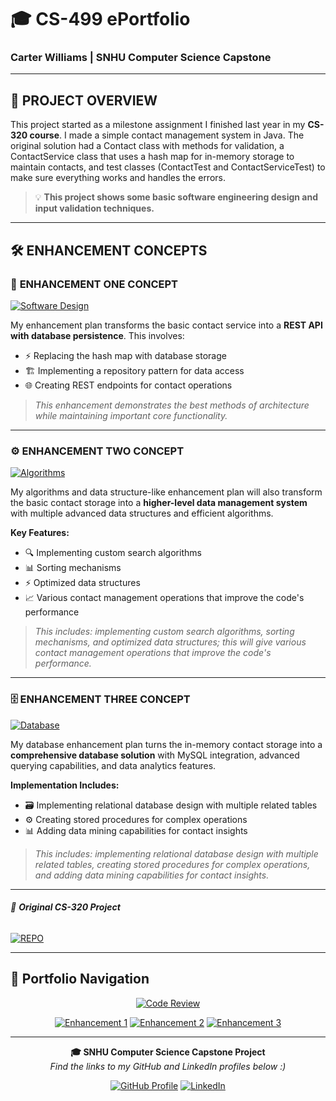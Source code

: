# 🎓 CS-499 ePortfolio
### Carter Williams | SNHU Computer Science Capstone

---

## 🚀 PROJECT OVERVIEW

This project started as a milestone assignment I finished last year in my **CS-320 course**. I made a simple contact management system in Java. The original solution had a Contact class with methods for validation, a ContactService class that uses a hash map for in-memory storage to maintain contacts, and test classes (ContactTest and ContactServiceTest) to make sure everything works and handles the errors. 

> 💡 **This project shows some basic software engineering design and input validation techniques.**

---

## 🛠️ ENHANCEMENT CONCEPTS

### 🔧 **ENHANCEMENT ONE CONCEPT**
[![Software Design](https://img.shields.io/badge/ENHANCEMENT-SOFTWARE%20DESIGN%20%26%20ENGINEERING-brightgreen?style=for-the-badge&logo=code)](https://github.com/carterdwill3/CS-499/tree/EnhancementOne)

My enhancement plan transforms the basic contact service into a **REST API with database persistence**. This involves:

- ⚡ Replacing the hash map with database storage
- 🏗️ Implementing a repository pattern for data access  
- 🌐 Creating REST endpoints for contact operations

> *This enhancement demonstrates the best methods of architecture while maintaining important core functionality.*

---

### ⚙️ **ENHANCEMENT TWO CONCEPT**
[![Algorithms](https://img.shields.io/badge/ENHANCEMENT-ALGORITHMS%20%26%20DATA%20STRUCTURES-orange?style=for-the-badge&logo=algorithm)](https://github.com/carterdwill3/CS-499/tree/EnhancementTwo)

My algorithms and data structure-like enhancement plan will also transform the basic contact storage into a **higher-level data management system** with multiple advanced data structures and efficient algorithms. 

**Key Features:**
- 🔍 Implementing custom search algorithms
- 📊 Sorting mechanisms  
- ⚡ Optimized data structures
- 📈 Various contact management operations that improve the code's performance

> *This includes: implementing custom search algorithms, sorting mechanisms, and optimized data structures; this will give various contact management operations that improve the code's performance.*

---

### 🗄️ **ENHANCEMENT THREE CONCEPT**
[![Database](https://img.shields.io/badge/ENHANCEMENT-DATABASE%20DESIGN-purple?style=for-the-badge&logo=database)](https://github.com/carterdwill3/CS-499/tree/EnhancementThree)

My database enhancement plan turns the in-memory contact storage into a **comprehensive database solution** with MySQL integration, advanced querying capabilities, and data analytics features.

**Implementation Includes:**
- 🗃️ Implementing relational database design with multiple related tables
- ⚙️ Creating stored procedures for complex operations
- 📊 Adding data mining capabilities for contact insights

> *This includes: implementing relational database design with multiple related tables, creating stored procedures for complex operations, and adding data mining capabilities for contact insights.*

---

###### 📁 _**Original CS-320 Project**_

[![REPO](https://img.shields.io/badge/REPO-CS--320-brightblue?style=for-the-badge&logo=github)](https://github.com/carterdwill3/CS-320)

</div>

---

## 🎯 Portfolio Navigation

<div align="center">

[![Code Review](https://img.shields.io/badge/🎥_WATCH-CODE_REVIEW-red?style=for-the-badge&logo=youtube)](https://snhu-my.sharepoint.com/:u:/g/personal/carter_williams_snhu_edu/ESMFtUZwLRtBk-mPhNo5ZWgBOnXOLukuQMObAAvT6TwRMw)

[![Enhancement 1](https://img.shields.io/badge/🔧_SOFTWARE-DESIGN_ENGINEERING-brightgreen?style=for-the-badge)](https://github.com/carterdwill3/CS-499/tree/EnhancementOne)
[![Enhancement 2](https://img.shields.io/badge/⚙️_ALGORITHMS-DATA_STRUCTURES-orange?style=for-the-badge)](https://github.com/carterdwill3/CS-499/tree/EnhancementTwo)
[![Enhancement 3](https://img.shields.io/badge/🗄️_DATABASE-DESIGN_INTEGRATION-purple?style=for-the-badge)](https://github.com/carterdwill3/CS-499/tree/EnhancementThree)

</div>

---

<div align="center">

**🎓 SNHU Computer Science Capstone Project**  
*Find the links to my GitHub and LinkedIn profiles below :)*

[![GitHub Profile](https://img.shields.io/badge/GitHub-carterdwill3-black?style=flat&logo=github)](https://github.com/carterdwill3)
[![LinkedIn](https://img.shields.io/badge/LinkedIn-Carter_Williams-0077B5?style=flat&logo=linkedin&logoColor=white)](https://www.linkedin.com/in/carter-williams-1ab6b61a6/)
</div>

